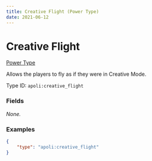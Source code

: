 ```yaml
---
title: Creative Flight (Power Type)
date: 2021-06-12
---
```


# Creative Flight

[Power Type](../power_types.md)

Allows the players to fly as if they were in Creative Mode.

Type ID: `apoli:creative_flight`


### Fields

_None._


### Examples

```json
{
    "type": "apoli:creative_flight"
}
```